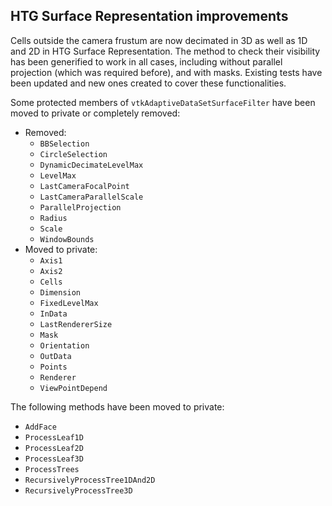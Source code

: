 ## HTG Surface Representation improvements

Cells outside the camera frustum are now decimated in 3D as well as 1D and 2D in HTG Surface Representation. The method to check their visibility has been
generified to work in all cases, including without parallel projection (which was required before), and with masks. Existing tests have been updated and new ones
created to cover these functionalities.

Some protected members of `vtkAdaptiveDataSetSurfaceFilter` have been moved to private or completely removed:
- Removed:
  - `BBSelection`
  - `CircleSelection`
  - `DynamicDecimateLevelMax`
  - `LevelMax`
  - `LastCameraFocalPoint`
  - `LastCameraParallelScale`
  - `ParallelProjection`
  - `Radius`
  - `Scale`
  - `WindowBounds`
- Moved to private:
  - `Axis1`
  - `Axis2`
  - `Cells`
  - `Dimension`
  - `FixedLevelMax`
  - `InData`
  - `LastRendererSize`
  - `Mask`
  - `Orientation`
  - `OutData`
  - `Points`
  - `Renderer`
  - `ViewPointDepend`

The following methods have been moved to private:
  - `AddFace`
  - `ProcessLeaf1D`
  - `ProcessLeaf2D`
  - `ProcessLeaf3D`
  - `ProcessTrees`
  - `RecursivelyProcessTree1DAnd2D`
  - `RecursivelyProcessTree3D`
